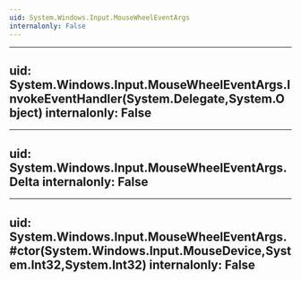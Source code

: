 ```yaml
---
uid: System.Windows.Input.MouseWheelEventArgs
internalonly: False
---
```


---
uid: System.Windows.Input.MouseWheelEventArgs.InvokeEventHandler(System.Delegate,System.Object)
internalonly: False
---

---
uid: System.Windows.Input.MouseWheelEventArgs.Delta
internalonly: False
---

---
uid: System.Windows.Input.MouseWheelEventArgs.#ctor(System.Windows.Input.MouseDevice,System.Int32,System.Int32)
internalonly: False
---
